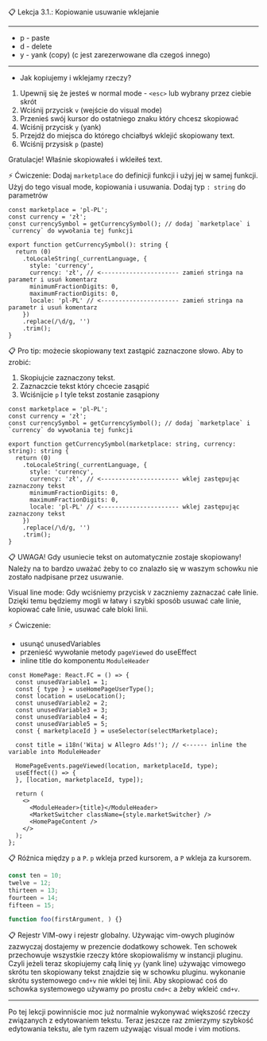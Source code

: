 📋 Lekcja 3.1.: Kopiowanie usuwanie wklejanie

*****

- p - paste
- d - delete
- y - yank (copy) (c jest zarezerwowane dla czegoś innego)

*****

- Jak kopiujemy i wklejamy rzeczy?
1. Upewnij się że jesteś w normal mode - `<esc>` lub wybrany przez ciebie skrót
2. Wciśnij przycisk `v` (wejście do visual mode)
3. Przenieś swój kursor do ostatniego znaku który chcesz skopiować 
4. Wciśnij przycisk `y` (yank)
5. Przejdź do miejsca do którego chciałbyś wklejić skopiowany text.
6. Wciśnij przysisk `p` (paste)

Gratulacje! Właśnie skopiowałeś i wkleiłeś text.

⚡️ Ćwiczenie:
Dodaj `marketplace` do definicji funkcji i użyj jej w samej funkcji.
Użyj do tego visual mode, kopiowania i usuwania. Dodaj typ `: string`
do parametrów

```tsx
const marketplace = 'pl-PL';
const currency = 'zł';
const currencySymbol = getCurrencySymbol(); // dodaj `marketplace` i `currency` do wywołania tej funkcji

export function getCurrencySymbol(): string {
  return (0)
    .toLocaleString(_currentLanguage, {
      style: 'currency',
      currency: 'zł', // <---------------------- zamień stringa na parametr i usuń komentarz
      minimumFractionDigits: 0,
      maximumFractionDigits: 0,
      locale: 'pl-PL' // <---------------------- zamień stringa na parametr i usuń komentarz
    })
    .replace(/\d/g, '')
    .trim();
}
```

📋 Pro tip: możecie skopiowany text zastąpić zaznaczone słowo. Aby to zrobić:
1. Skopiujcie zaznaczony tekst.
2. Zaznaczcie tekst który chcecie zasąpić
3. Wciśnijcie `p`
I tyle tekst zostanie zasąpiony

```tsx
const marketplace = 'pl-PL';
const currency = 'zł';
const currencySymbol = getCurrencySymbol(); // dodaj `marketplace` i `currency` do wywołania tej funkcji

export function getCurrencySymbol(marketplace: string, currency: string): string {
  return (0)
    .toLocaleString(_currentLanguage, {
      style: 'currency',
      currency: 'zł', // <---------------------- wklej zastępując zaznaczony tekst
      minimumFractionDigits: 0,
      maximumFractionDigits: 0,
      locale: 'pl-PL' // <---------------------- wklej zastępując zaznaczony tekst
    })
    .replace(/\d/g, '')
    .trim();
}
```

📋 UWAGA!
Gdy usuniecie tekst on automatycznie zostaje skopiowany! Należy na to bardzo uważać
żeby to co znalazło się w waszym schowku nie zostało nadpisane przez usuwanie.

Visual line mode:
Gdy wciśniemy przycisk `V` zaczniemy zaznaczać całe linie. Dzięki temu będziemy mogli
w łatwy i szybki sposób usuwać całe linie, kopiować całe linie, usuwać całe bloki linii.

⚡️ Ćwiczenie:
- usunąć unusedVariables
- przenieść wywołanie metody `pageViewed` do useEffect
- inline title do komponentu `ModuleHeader`

```tsx
const HomePage: React.FC = () => {
  const unusedVariable1 = 1;
  const { type } = useHomePageUserType();
  const location = useLocation();
  const unusedVariable2 = 2;
  const unusedVariable3 = 3;
  const unusedVariable4 = 4;
  const unusedVariable5 = 5;
  const { marketplaceId } = useSelector(selectMarketplace);

  const title = i18n('Witaj w Allegro Ads!'); // <------ inline the variable into ModuleHeader

  HomePageEvents.pageViewed(location, marketplaceId, type);
  useEffect(() => {
  }, [location, marketplaceId, type]);

  return (
    <>
      <ModuleHeader>{title}</ModuleHeader>
      <MarketSwitcher className={style.marketSwitcher} />
      <HomePageContent />
    </>
  );
};

```

📋 Różnica między `p` a `P`.
`p` wkleja przed kursorem, a `P` wkleja za kursorem.

```ts
const ten = 10;
twelve = 12;
thirteen = 13;
fourteen = 14;
fifteen = 15;

function foo(firstArgument, ) {}
```

📋 Rejestr VIM-owy i rejestr globalny.
Używając vim-owych pluginów zazwyczaj dostajemy w prezencie dodatkowy schowek. Ten schowek przechowuje
wszystkie rzeczy które skopiowaliśmy w instancji pluginu. Czyli jeżeli teraz skopiujemy całą linię `yy` (yank line)
używając vimowego skrótu ten skopiowany tekst znajdzie się w schowku pluginu. wykonanie skrótu systemowego
`cmd+v` nie wklei tej linii. Aby skopiować coś do schowka systemowego używamy po prostu `cmd+c` a żeby wkleić `cmd+v`.

-------------------------------

Po tej lekcji powinniście moc już normalnie wykonywać większość rzeczy związanych z edytowaniem tekstu.
Teraz jeszcze raz zmierzymy szybkość edytowania tekstu, ale tym razem używając visual mode i vim motions.
